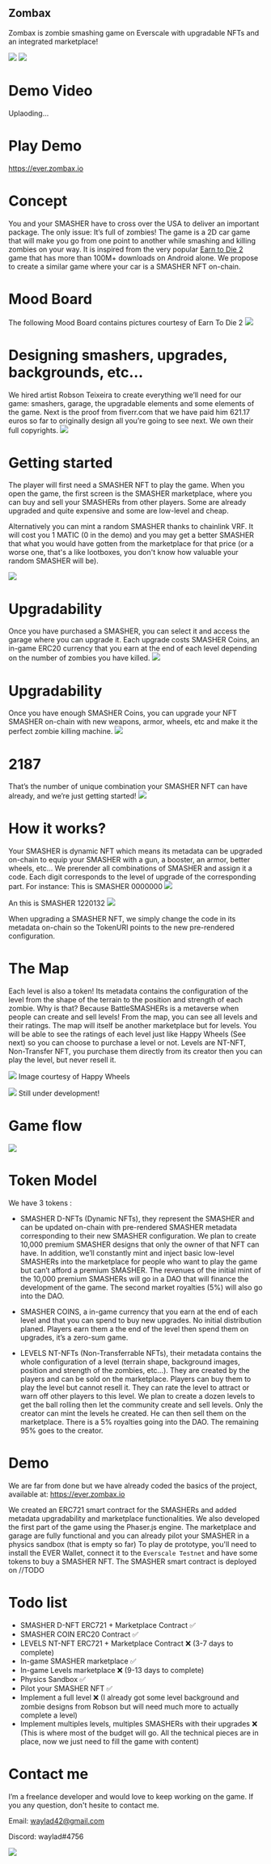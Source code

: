 ## Zombax

Zombax is zombie smashing game on Everscale with upgradable NFTs and an integrated marketplace!

![](https://ever.zombax.io/assets/screenshots/home.png)
![](https://ever.zombax.io/assets/screenshots/demo2.png)

# Demo Video

Uplaoding...

# Play Demo

https://ever.zombax.io

# Concept

You and your SMASHER have to cross over the USA to deliver an important package. The only issue: It’s full of zombies!
The game is a 2D car game that will make you go from one point to another while smashing and killing zombies on your way. It is inspired from the very popular [Earn to Die 2](https://play.google.com/store/apps/details?id=com.notdoppler.earntodie2) game that has more than 100M+ downloads on Android alone.
We propose to create a similar game where your car is a SMASHER NFT on-chain.

# Mood Board

The following Mood Board contains pictures courtesy of Earn To Die 2
![](https://ever.zombax.io/assets/screenshots/mood2.png)

# Designing smashers, upgrades, backgrounds, etc…

We hired artist Robson Teixeira to create everything we’ll need for our game: smashers, garage, the upgradable elements and some elements of the game. Next is the proof from fiverr.com that we have paid him 621.17 euros so far to originally design all you’re going to see next. We own their full copyrights.
![](https://ever.zombax.io/assets/screenshots/fiverr.png)

# Getting started

The player will first need a SMASHER NFT to play the game. When you open the game, the first screen is the SMASHER marketplace, where you can buy and sell your SMASHERs from other players. Some are already upgraded and quite expensive and some are low-level and cheap.

Alternatively you can mint a random SMASHER thanks to chainlink VRF. It will cost you 1 MATIC (0 in the demo) and you may get a better SMASHER that what you would have gotten from the marketplace for that price (or a worse one, that's a like lootboxes, you don't know how valuable your random SMASHER will be).

![](https://ever.zombax.io/assets/screenshots/marketplace.png)

# Upgradability

Once you have purchased a SMASHER, you can select it and access the garage where you can upgrade it. Each upgrade costs SMASHER Coins, an in-game ERC20 currency that you earn at the end of each level depending on the number of zombies you have killed.
![](https://ever.zombax.io/assets/screenshots/garage-scene1.png)

# Upgradability

Once you have enough SMASHER Coins, you can upgrade your NFT SMASHER on-chain with new weapons, armor, wheels, etc and make it the perfect zombie killing machine.
![](https://ever.zombax.io/assets/screenshots/garage-scene2.png)

# 2187

That’s the number of unique combination your SMASHER NFT can have already, and we’re just getting started!
![](https://ever.zombax.io/assets/screenshots/configs.png)

# How it works?

Your SMASHER is dynamic NFT which means its metadata can be upgraded on-chain to equip your SMASHER with a gun, a booster, an armor, better wheels, etc…
We prerender all combinations of SMASHER and assign it a code. Each digit corresponds to the level of upgrade of the corresponding part.
For instance: This is SMASHER 0000000
![](https://ever.zombax.io/assets/screenshots/config1.png)

An this is SMASHER 1220132
![](https://ever.zombax.io/assets/screenshots/config2.png)

When upgrading a SMASHER NFT, we simply change the code in its metadata on-chain so the TokenURI points to the new pre-rendered configuration.

# The Map

Each level is also a token! Its metadata contains the configuration of the level from the shape of the terrain to the position and strength of each zombie. Why is that? Because BattleSMASHERs is a metaverse when people can create and sell levels! From the map, you can see all levels and their ratings. The map will itself be another marketplace but for levels. You will be able to see the ratings of each level just like Happy Wheels (See next) so you can choose to purchase a level or not. Levels are NT-NFT, Non-Transfer NFT, you purchase them directly from its creator then you can play the level, but never resell it.

![](https://ever.zombax.io/assets/screenshots/happy-wheels.jpeg)
Image courtesy of Happy Wheels

![](https://ever.zombax.io/assets/screenshots/map-scene.png)
Still under development!

# Game flow

![](https://ever.zombax.io/assets/screenshots/flow2.png)

# Token Model

We have 3 tokens :

- SMASHER D-NFTs (Dynamic NFTs), they represent the SMASHER and can be updated on-chain with pre-rendered SMASHER metadata corresponding to their new SMASHER configuration. We plan to create 10,000 premium SMASHER designs that only the owner of that NFT can have. In addition, we’ll constantly mint and inject basic low-level SMASHERs into the marketplace for people who want to play the game but can’t afford a premium SMASHER. The revenues of the initial mint of the 10,000 premium SMASHERs will go in a DAO that will finance the development of the game. The second market royalties (5%) will also go into the DAO.

- SMASHER COINS, a in-game currency that you earn at the end of each level and that you can spend to buy new upgrades. No initial distribution planed. Players earn them a the end of the level then spend them on upgrades, it’s a zero-sum game.

- LEVELS NT-NFTs (Non-Transferrable NFTs), their metadata contains the whole configuration of a level (terrain shape, background images, position and strength of the zombies, etc…). They are created by the players and can be sold on the marketplace. Players can buy them to play the level but cannot resell it. They can rate the level to attract or warn off other players to this level. We plan to create a dozen levels to get the ball rolling then let the community create and sell levels. Only the creator can mint the levels he created. He can then sell them on the marketplace. There is a 5% royalties going into the DAO. The remaining 95% goes to the creator.

# Demo

We are far from done but we have already coded the basics of the project, available at:
https://ever.zombax.io

We created an ERC721 smart contract for the SMASHERs and added metadata upgradability and marketplace functionalities. We also developed the first part of the game using the Phaser.js engine. The marketplace and garage are fully functional and you can already pilot your SMASHER in a physics sandbox (that is empty so far)
To play de prototype, you'll need to install the EVER Wallet, connect it to the `Everscale Testnet` and have some tokens to buy a SMASHER NFT. The SMASHER smart contract is deployed on //TODO

# Todo list

- SMASHER D-NFT ERC721 + Marketplace Contract ✅
- SMASHER COIN ERC20 Contract ✅
- LEVELS NT-NFT ERC721 + Marketplace Contract ❌ (3-7 days to complete)
- In-game SMASHER marketplace ✅
- In-game Levels marketplace ❌ (9-13 days to complete)
- Physics Sandbox ✅
- Pilot your SMASHER NFT ✅
- Implement a full level ❌ (I already got some level background and zombie designs from Robson but will need much more to actually complete a level)
- Implement multiples levels, multiples SMASHERs with their upgrades ❌ (This is where most of the budget will go. All the technical pieces are in place, now we just need to fill the game with content)

# Contact me

I’m a freelance developer and would love to keep working on the game. If you any question, don't hesite to contact me.

Email: waylad42@gmail.com

Discord: waylad#4756

![](https://ever.zombax.io/assets/screenshots/zombie.png)
